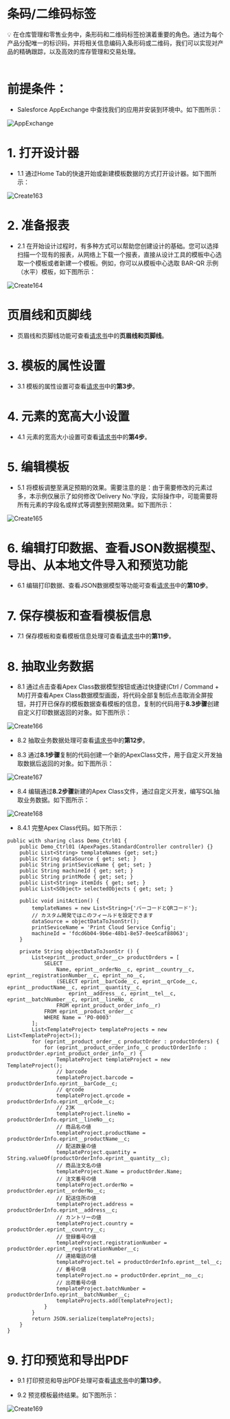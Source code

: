 # 条码/二维码标签

<aside>
💡 在仓库管理和零售业务中，条形码和二维码标签扮演着重要的角色。通过为每个产品分配唯一的标识码，并将相关信息编码入条形码或二维码，我们可以实现对产品的精确跟踪，以及高效的库存管理和交易处理。
</aside>
<br>

# **前提条件：**

- Salesforce AppExchange 中查找我们的应用并安装到环境中。如下图所示：

![AppExchange](../_images/zh-cn/AppExchange.png)

# **1. 打开设计器**

- 1.1 通过Home Tab的快速开始或新建模板数据的方式打开设计器。如下图所示：

![Create163](../_images/zh-cn/Create163.gif)

# **2. 准备报表**

- 2.1 在开始设计过程时，有多种方式可以帮助您创建设计的基础。您可以选择扫描一个现有的报表，从网络上下载一个报表，直接从设计工具的模板中心选取一个模板或者新建一个模板。例如，你可以从模板中心选取 BAR-QR 示例（水平）模板，如下图所示：

![Create164](../_images/zh-cn/Create164.gif)

# **页眉线和页脚线**

- 页眉线和页脚线功能可查看[请求书](sc-request.md)中的**页眉线和页脚线**。

# **3. 模板的属性设置**

- 3.1 模板的属性设置可查看[请求书](sc-request.md)中的**第3步**。

# **4. 元素的宽高大小设置**

- 4.1 元素的宽高大小设置可查看[请求书](sc-request.md)中的**第4步**。

# **5. 编辑模板**

- 5.1 将模板调整至满足预期的效果。需要注意的是：由于需要修改的元素过多，本示例仅展示了如何修改'Delivery No.'字段，实际操作中，可能需要将所有元素的字段名或样式等调整到预期效果。如下图所示：

![Create165](../_images/zh-cn/Create165.gif)

# **6. 编辑打印数据、查看JSON数据模型、导出、从本地文件导入和预览功能**

- 6.1 编辑打印数据、查看JSON数据模型等功能可查看[请求书](sc-request.md)中的**第10步**。

# **7. 保存模板和查看模板信息**

- 7.1 保存模板和查看模板信息处理可查看[请求书](sc-request.md)中的**第11步**。

# **8. 抽取业务数据**

- 8.1 通过点击查看Apex Class数据模型按钮或通过快捷键(Ctrl / Command + M)打开查看Apex Class数据模型画面，将代码全部复制后点击取消全屏按钮，并打开已保存的模板数据查看模板的信息，复制的代码用于**8.3步骤**创建自定义打印数据返回的对象。如下图所示：

![Create166](../_images/zh-cn/Create166.gif)

- 8.2 抽取业务数据处理可查看[请求书](sc-request.md)中的**第12步**。

- 8.3 通过**8.1步骤**复制的代码创建一个新的ApexClass文件，用于自定义开发抽取数据后返回的对象。如下图所示：

![Create167](../_images/zh-cn/Create167.gif)

- 8.4 编辑通过**8.2步骤**新建的Apex Class文件，通过自定义开发，编写SQL抽取业务数据。如下图所示：

![Create168](../_images/zh-cn/Create168.gif)

- 8.4.1 完整Apex Class代码。如下所示：

```
public with sharing class Demo_Ctrl01 {
    public Demo_Ctrl01 (ApexPages.StandardController controller) {}
    public List<String> templateNames {get; set;}
    public String dataSource { get; set; }
    public String printSeviceName { get; set; }
    public String machineId { get; set; }
    public String printMode { get; set; }
    public List<String> itemIds { get; set; }
    public List<SObject> selectedObjects { get; set; }

    public void initAction() {
        templateNames = new List<String>{'バーコードとQRコード'};
        // カスタム開発ではこのフィールドを設定できます
        dataSource = objectDataToJsonStr();
        printSeviceName = 'Print Cloud Service Config';
        machineId = 'fdcd6b04-9b6e-48b1-8e57-0ee5caf88063';
    }

    private String objectDataToJsonStr () {
        List<eprint__product_order__c> productOrders = [
            SELECT 
                Name, eprint__orderNo__c, eprint__country__c, eprint__registrationNumber__c, eprint__no__c,
                (SELECT eprint__barCode__c, eprint__qrCode__c, eprint__productName__c, eprint__quantity__c,
                    eprint__address__c, eprint__tel__c, eprint__batchNumber__c, eprint__lineNo__c
                FROM eprint_product_order_info__r)
            FROM eprint__product_order__c
            WHERE Name = 'PO-0003'
        ];
        List<TemplateProject> templateProjects = new List<TemplateProject>();
        for (eprint__product_order__c productOrder : productOrders) {
            for (eprint__product_order_info__c productOrderInfo : productOrder.eprint_product_order_info__r) {
                TemplateProject templateProject = new TemplateProject();
                // barcode
                templateProject.barcode = productOrderInfo.eprint__barCode__c;
                // qrcode
                templateProject.qrcode = productOrderInfo.eprint__qrCode__c;
                // 23K
                templateProject.lineNo = productOrderInfo.eprint__lineNo__c;
                // 商品名の値
                templateProject.productName = productOrderInfo.eprint__productName__c;
                // 配送数量の値
                templateProject.quantity = String.valueOf(productOrderInfo.eprint__quantity__c);
                // 商品注文名の値
                templateProject.Name = productOrder.Name;
                // 注文番号の値
                templateProject.orderNo = productOrder.eprint__orderNo__c;
                // 配送住所の値
                templateProject.address = productOrderInfo.eprint__address__c;
                // カントリーの値
                templateProject.country = productOrder.eprint__country__c;
                // 登録番号の値
                templateProject.registrationNumber = productOrder.eprint__registrationNumber__c;
                // 連絡電話の値
                templateProject.tel = productOrderInfo.eprint__tel__c;
                // 番号の値
                templateProject.no = productOrder.eprint__no__c;
                // 出荷番号の値
                templateProject.batchNumber = productOrderInfo.eprint__batchNumber__c;
                templateProjects.add(templateProject);
            }
        }
        return JSON.serialize(templateProjects);
    }
}
```

# **9. 打印预览和导出PDF**

- 9.1 打印预览和导出PDF处理可查看[请求书](sc-request.md)中的**第13步**。

- 9.2 预览模板最终结果。如下图所示：

![Create169](../_images/zh-cn/Create169.gif)